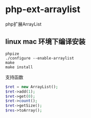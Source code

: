 # php-ext-arraylist
php扩展ArrayList

## linux mac 环境下编译安装
```shell
phpize
./configure --enable-arraylist
make 
make install
```

支持函数
```php
$ret = new ArrayList();
$ret->add(1);
$ret->get(0);
$ret->count();
$ret->getSize();
$res->toArray();
```
